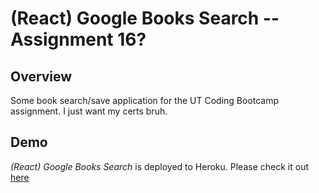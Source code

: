 # (React) Google Books Search -- Assignment 16?

## Overview

Some book search/save application for the UT Coding Bootcamp assignment. I just want my certs bruh.

## Demo

*(React) Google Books Search* is deployed to Heroku. Please check it out [here]()
